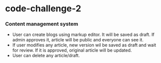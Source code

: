 # code-challenge-2

### Content management system

- User can create blogs using markup editor. It will be saved as draft. If admin approves it, article will be public and everyone can see it.
- If user modifies any article, new version wil be saved as draft and wait for review. If it is approved, original article will be updated.
- User can delete any article/draft.
